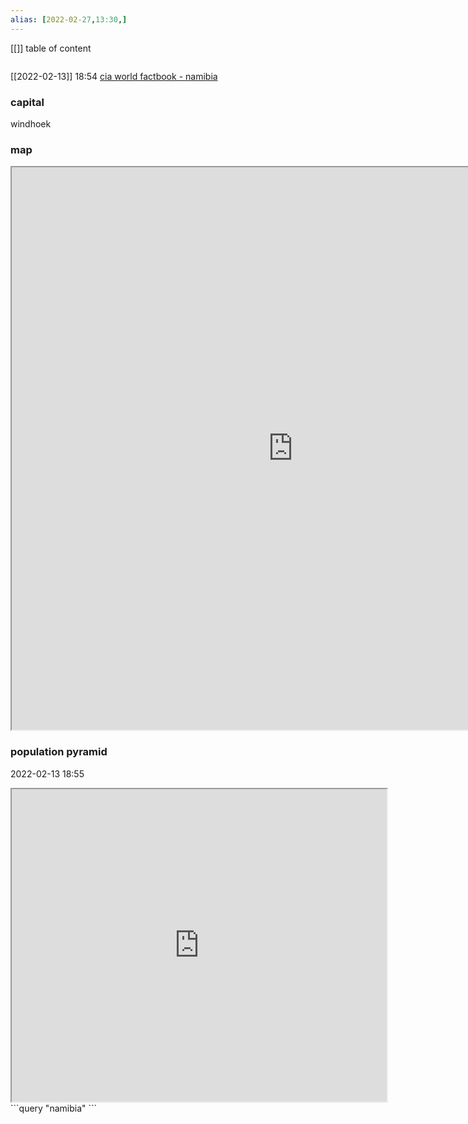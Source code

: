 ```yaml
---
alias: [2022-02-27,13:30,]
---
```

[[]]
table of content
```toc
```
[[2022-02-13]] 18:54
[cia world factbook - namibia](https://www.cia.gov/the-world-factbook/countries/namibia)
### capital
windhoek
### map
<iframe src="https://duckduckgo.com/?t=ffab&q=namibia&ia=web&iaxm=about" width="900" height="900" ></iframe>

### population pyramid

2022-02-13 18:55

<iframe src="https://www.populationpyramid.net/namibia/2019/" width="600" height="500" ></iframe>
```query
"namibia"
```